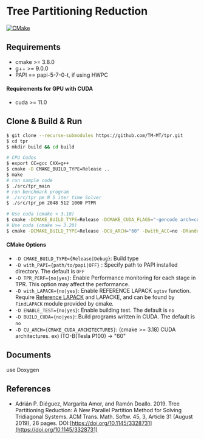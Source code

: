 # Tree Partitioning Reduction

[![CMake](https://github.com/TM-MT/tpr/actions/workflows/cmake.yml/badge.svg)](https://github.com/TM-MT/tpr/actions/workflows/cmake.yml)

## Requirements
 - cmake >= 3.8.0
 - g++ >= 9.0.0
 - PAPI == papi-5-7-0-t, if using HWPC

#### Requirements for GPU with CUDA
 - cuda >= 11.0

## Clone & Build & Run

```sh
$ git clone --recurse-submodules https://github.com/TM-MT/tpr.git
$ cd tpr
$ mkdir build && cd build

# CPU Codes
$ export CC=gcc CXX=g++
$ cmake -D CMAKE_BUILD_TYPE=Release ..
$ make
# run sample code
$ ./src/tpr_main
# run benchmark program
# ./src/tpr_pm N S iter_time Solver
$ ./src/tpr_pm 2048 512 1000 PTPR

# Use cuda (cmake < 3.18)
$ cmake -DCMAKE_BUILD_TYPE=Release -DCMAKE_CUDA_FLAGS="-gencode arch=compute_75,code=sm_75"  -Dwith_ACC=no -DRandom_BuildTests=no -DBUILD_CUDA=yes ..
# Use cuda (cmake >= 3.20)
$ cmake -DCMAKE_BUILD_TYPE=Release -DCU_ARCH="60" -Dwith_ACC=no -DRandom_BuildTests=no -DBUILD_CUDA=yes ..
```

#### CMake Options
 - `-D CMAKE_BUILD_TYPE={Release|Debug}`: Build type
 - `-D with_PAPI={path/to/papi|OFF}` : Specify path to PAPI installed directory. The default is `OFF`
 - `-D TPR_PERF={no|yes}`: Enable Performance monitoring for each stage in TPR. This option may affect the performance.
 - `-D with_LAPACK={no|yes}`: Enable REFERENCE LAPACK `sgtsv` function. Require [Reference LAPACK](http://netlib.org/lapack/) and LAPACKE, and can be found by `FindLAPACK` module provided by cmake.
 - `-D ENABLE_TEST={no|yes}`: Enable building test. The default is `no`
 - `-D BUILD_CUDA={no|yes}`: Build programs written in CUDA. The default is `no`
 - `-D CU_ARCH={CMAKE_CUDA_ARCHITECTURES}`: (cmake >= 3.18) CUDA architectures. ex) ITO-B(Tesla P100) -> "60"

## Documents
use Doxygen

## References
 - Adrián P. Diéguez, Margarita Amor, and Ramón Doallo. 2019. Tree Partitioning Reduction: A New Parallel Partition Method for Solving Tridiagonal Systems. ACM Trans. Math. Softw. 45, 3, Article 31 (August 2019), 26 pages. DOI:[https://doi.org/10.1145/3328731](https://doi.org/10.1145/3328731)


